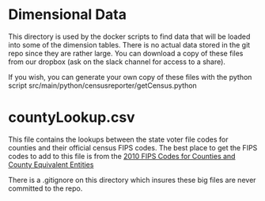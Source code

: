 # Dimensional Data
This directory is used by the docker scripts to find data that will be loaded into some of the dimension tables.
There is no actual data stored in the git repo since they are rather large. You can download a copy of these files from our
dropbox (ask on the slack channel for access to a share).

If you wish, you can generate your own copy of these files with the python script src/main/python/censusreporter/getCensus.python

# countyLookup.csv
This file contains the lookups between the state voter file codes for counties and their
official census FIPS codes. The best place to get the FIPS codes to add to this file is
from the [2010 FIPS Codes for Counties and County Equivalent Entities](https://www.census.gov/geo/reference/codes/cou.html)

There is a .gitignore on this directory which insures these big files are never committed to the repo.
